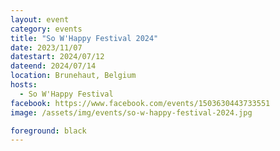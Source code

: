 ```yaml
---
layout: event
category: events
title: "So W'Happy Festival 2024"
date: 2023/11/07
datestart: 2024/07/12
dateend: 2024/07/14
location: Brunehaut, Belgium
hosts:
  - So W'Happy Festival
facebook: https://www.facebook.com/events/1503630443733551
image: /assets/img/events/so-w-happy-festival-2024.jpg

foreground: black
---
```


